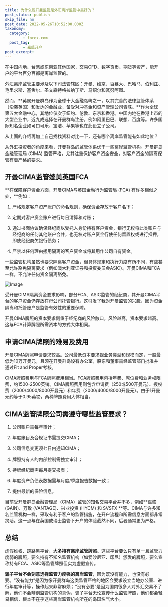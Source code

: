 ```yaml
---
title: 为什么说开曼监管是外汇离岸监管中最好的？
post_status: publish
skip_file: no
post_date: 2022-05-26T10:52:00.000Z
taxonomy:
  category:
        - forex-com
  post_tag:
        - 嘉盛开户
post_excerpt: 
---
```

在中国内地、台湾或东南亚其他国家，交易CFD、数字货币、期货等资产，能开户的平台百分百都是离岸监管的。

外汇离岸监管主要涉及以下司法管辖区：开曼、维京、百慕大、巴哈马、伯利兹、毛里求斯、塞舌尔、圣文森特格拉纳丁斯、马绍尔和瓦努阿图。

然而，**英属开曼群岛作为全球十大金融岛屿之一，以其完善的法律监管体系（沿袭英国）和发达的金融业，备受对冲基金和资产管理公司青睐。**作为全球第五大金融中心，其地位仅次于纽约、伦敦、东京和香港。中国内地在香港上市的大型企业中，近九成选择在开曼群岛注册，例如阿里巴巴、联想、百度等。许多国际知名企业如可口可乐、宝洁、苹果等也在此设立子公司。

从上面的介绍再加上自己找找资料对比一下，还有哪个离岸监管能有如此地位？

从外汇投资者的角度来看，开曼群岛的监管体系优于一些离岸监管机构。开曼群岛金融管理局 (CIMA) 监管严格，尤其注重保护客户资金安全，对客户资金的隔离保管有着严格的要求。

## 开曼CIMA监管媲美英国FCA

**在保障客户资金方面，开曼CIMA与英国金融行为监管局 (FCA) 有许多相似之处，**例如：

1. 严格规定客户资产账户的命名规则，确保资金存放于客户名下；

1. 定期对客户资金账户进行每日清算和对账；

1. 通过书面协议确保经纪商以受托人身份持有客户资金，银行无权将此类账户与经纪商的任何其他账户合并，也无权对账户资金行使任何留置权或进行扣押，即使经纪商欠银行债务；

1. 严禁以任何理由挪用隔离的客户资金或将其用作公司自有资金。

一些监管机构虽然也要求隔离客户资金，但具体规定和执行力度有所不同，有些甚至允许豁免隔离要求（例如澳大利亚证券和投资委员会ASIC）。开曼CIMA和FCA一样，不允许任何资金隔离豁免。

![Image](https://prod-files-secure.s3.us-west-2.amazonaws.com/39ed1227-6d7d-4570-be36-9ccd4a2c4241/bd849744-3fcb-4a37-8312-357962c8f065/image.png?X-Amz-Algorithm=AWS4-HMAC-SHA256&X-Amz-Content-Sha256=UNSIGNED-PAYLOAD&X-Amz-Credential=ASIAZI2LB466T42XT4JK%2F20250527%2Fus-west-2%2Fs3%2Faws4_request&X-Amz-Date=20250527T101407Z&X-Amz-Expires=3600&X-Amz-Security-Token=IQoJb3JpZ2luX2VjEJL%2F%2F%2F%2F%2F%2F%2F%2F%2F%2FwEaCXVzLXdlc3QtMiJHMEUCIQDaka%2B27CrdZrG8p%2FYrR0bAc3g%2F3WYYTXwBIXXQD1Z2ZAIgOWJfjCpTH1XTHaJVyNRmLmcOaVUwCjPkrDw10PqZXr4q%2FwMIWxAAGgw2Mzc0MjMxODM4MDUiDIqlbTKszzJp%2FGHvPyrcA1DImsUNHWxDouRzsYmMoVarOnj9qHKbVPKpKX5fgABZolP5MFxkFhbOnyVa8DtMXsMqMFpyO%2BbNR%2FaJ8mZv3n3pIQU2FgicIRv7jBWko%2BByhdgHn3TpGP1%2F4JKWdfzuLOWcplsIfwfvVSjPYu%2FLxB9Q3EGu6SHJX8kxQZhi4bHXnOlP0zwD7UhxmQDfUjhfQXYPI5R5Lze4PX59YbiHyaa8NL3rIOOwi785gjji54ossMNnZ5S4jyspmKEO%2B3QPfLbbnQaAWjuLzv6NFKhjiU5s%2Bqh2%2FONA01wGjW5KYXG1cFpE6kAuJAGOUnca3Y%2F67BTAA2kncm%2FNUT30gGty2fn3H9aGOK68zVHrCosCMHZoaifl9wMCeLeQpIpBnuWmB8YAzgvopZQybYMKED8T%2By%2FIahIK6XEGSIFXrd6NjeNSp3rkPAp47uFN48oGmtjtCDYc9RAY89y1xi%2FQiyAp%2FSWDfF1y8GBHQieeVQDE45QqLxM8jQJWHJ4DhawCmR1LQrjDCVQPi0wLBtYymqACDk9BgINoovcFIIi6hi%2B7TKfUlS9YuBm3So9sheTEpA%2FAsoPJiPu04T%2B1guSpwXP557%2BAZANj2%2BBs2lUz2WPsvg77Ju9LxbDsOk1DYWDvMJmQ1sEGOqUBSoq3RLJjaXKpF7tqWf8exI0nrGDRQ3vAPA%2FIEzVEYygJK8plzz1mXzYjumL6jm3GRVvpPLMGaFFNbbKVceuXB2XjV4vUluwMh1XmA0iOuAKA1xC3uQ7Uw50rje2ZYpiraFn%2FEqpsyqpOOZu3Vfh5xGl2sEJLln4n0nmrqUd8K7GdodtZIDzEH3s7F4grncWV4ssWFDGdUxNgIIiGMPHl7498ity4&X-Amz-Signature=c9c4d8ac5ca01fba72e4e5878908b4b6d44d27697cfb093c78cb0fd29c2d6053&X-Amz-SignedHeaders=host&x-id=GetObject)

受开曼CIMA隔离资金要求影响，部分FCA、ASIC监管的经纪商，其开曼CIMA平台的客户资金仍存放在母公司托管银行。这引发了我对开曼监管的兴趣，因为资金隔离和托管账户是监管有效性的重要保障。

开曼CIMA牌照的资本要求侧重于经纪商的风险敞口，风险越高，资本要求越高。这与FCA计算牌照所需资本的方式大体相同。

## **申请CIMA牌照的难易及费用**

开曼CIMA牌照申请要求较高。公司最低资本要求视业务类型和规模而定，一般最低为10万开曼元，且须在开曼群岛设有办公室，股东和董事需经监管部门批准并通过Fit and Proper考核。

CIMA牌照费用与FCA牌照费用相当。FCA牌照费用包括年费、席位费和业务权限费，约1500-2500英镑。CIMA牌照费用则包含申请费（250或500开曼元）、授权费（2000/4000/8000开曼元）和年费（2000/4000/8000开曼元）。由于1开曼元约等于0.95英镑，两种牌照费用大体相当。

## CIMA监管牌照公司需遵守哪些监管要求？

1. 公司账户需每年审计；

1. 年度账目及合规证书需提交CIMA；

1. 公司信息变更须七日内通知CIMA；

1. 牌照持有人的内部控制需独立审计；

1. 持牌经纪商需每月提交报表；

1. 年度资产负债表数据需与月度/季度报告数据一致；

1. 提供最新的保险信息。

目前受开曼群岛金融管理局（CIMA）监管的知名交易平台并不多，例如**嘉盛 (GAIN)、万致 (VANTAGE)、兴业投资 (HYCM) 和 SVSFX **等。CIMA与许多知名监管机构一样，采取有利于客户的监管措施，在开户流程和所需信息方面都非常灵活。这一点与在英国或瑞士监管下开户的体验截然不同，后者通常更为严格。

## 总结

虚假维权、跑路黑平台，**大多持有离岸监管牌照**。这些平台要么只有单一且监管力度弱的牌照，要么持有不知名监管机构（如爱沙尼亚、印尼）颁发的牌照，要么宣称持有FCA、ASIC等监管牌照但实为虚假宣传。

**骗子平台不会刻意选择监管力度强的离岸监管**，因为既没有能力，也没有必要。“没有能力”是因为像开曼群岛这类监管严格的地区会要求设立当地办公室、进行年度审计等，操作起来非常麻烦；“没有必要”是因为国内很多人对外汇交易不了解，他们不会辨别监管机构的真伪，骗子平台无论宣传什么监管牌照，他们都会轻易相信，根本不在乎这些离岸监管机构所在的岛国名气大小。